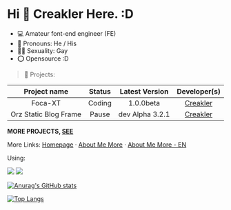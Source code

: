 # Hi 👋 Creakler Here. :D

- 💻 Amateur font-end engineer (FE)
- 👦 Pronouns: He / His
- 🏳️‍🌈 Sexuality: Gay
- ⭕ Opensource :D

> 📂 Projects:

|        Project name         | Status  | Latest Version  |                 Developer(s)                 |
| :-------------------------: | :-----: | :-------------: | :------------------------------------------: |
|   Foca-XT                   | Coding | 1.0.0beta        | [Creakler](https://github.com/CreaklerFurry) |
|    Orz Static Blog Frame    | Pause  | dev Alpha 3.2.1  | [Creakler](https://github.com/CreaklerFurry) |

**MORE PROJECTS, [SEE](https://github.com/FurryKamenomi/orz-pluginIndex)**

More Links: [Homepage](https://creaklerfurry.github.io/) · [About Me More](https://creaklerfurry.github.io/README.md) · [About Me More - EN](https://creaklerfurry.github.io/README-EN.md)

Using:

<img src="https://skillicons.dev/icons?i=vscode,powershell,null,git,github,gitlab,null,twitter,discord">

<img src="https://skillicons.dev/icons?i=md,null,html,ts,js,jquery,null,php,mysql">



[![Anurag's GitHub stats](https://github-readme-stats.vercel.app/api?username=CreaklerFurry&show_icons=true)](https://github.com/anuraghazra/github-readme-stats)

[![Top Langs](https://github-readme-stats.vercel.app/api/top-langs/?username=CreaklerFurry&hide=javascript&layout=compact)](https://github.com/anuraghazra/github-readme-stats)



